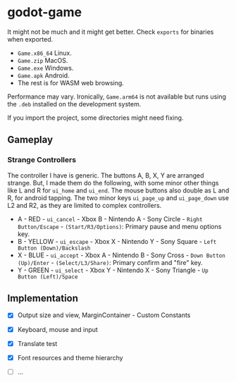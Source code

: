 # godot-game

It might not be much and it might get better. Check `exports` for binaries when exported.

 * `Game.x86_64` Linux.
 * `Game.zip` MacOS.
 * `Game.exe` Windows.
 * `Game.apk` Android.
 * The rest is for WASM web browsing.
 
Performance may vary. Ironically, `Game.arm64` is not available but runs using the `.deb`
installed on the development system.

If you import the project, some directories might need fixing.

## Gameplay

### Strange Controllers

The controller I have is generic. The buttons A, B, X, Y are arranged strange. But, I made
them do the following, with some minor other things like L and R for `ui_home` and `ui_end`.
The mouse buttons also double as L and R, for android tapping. The two minor keys `ui_page_up`
and `ui_page_down` use L2 and R2, as they are limited to complex controllers.

 * A - RED - `ui_cancel` - Xbox B - Nintendo A - Sony Circle - `Right Button/Escape` - `(Start/R3/Options)`: Primary pause and menu options key.
 * B - YELLOW - `ui_escape` - Xbox X - Nintendo Y - Sony Square - `Left Button (Down)/Backslash`
 * X - BLUE - `ui_accept` - Xbox A - Nintendo B - Sony Cross - `Down Button (Up)/Enter` - `(Select/L3/Share)`: Primary confirm and "fire" key.
 * Y - GREEN - `ui_select` - Xbox Y - Nintendo X - Sony Triangle - `Up Button (Left)/Space`

## Implementation

- [X] Output size and view, MarginContainer - Custom Constants
- [X] Keyboard, mouse and input
- [X] Translate test
- [X] Font resources and theme hierarchy
- [ ] ...
 
